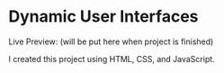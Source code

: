 # Dynamic User Interfaces

Live Preview: (will be put here when project is finished)

I created this project using HTML, CSS, and JavaScript.